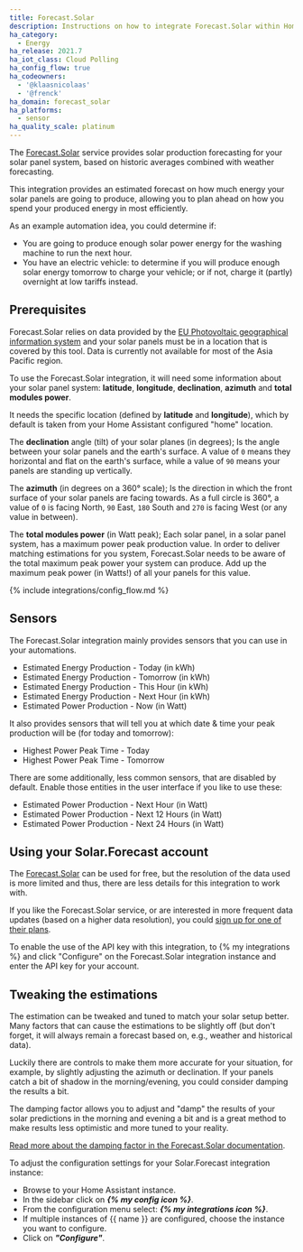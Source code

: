 ```yaml
---
title: Forecast.Solar
description: Instructions on how to integrate Forecast.Solar within Home Assistant.
ha_category:
  - Energy
ha_release: 2021.7
ha_iot_class: Cloud Polling
ha_config_flow: true
ha_codeowners:
  - '@klaasnicolaas'
  - '@frenck'
ha_domain: forecast_solar
ha_platforms:
  - sensor
ha_quality_scale: platinum
---
```


The [Forecast.Solar](https://forecast.solar/) service provides solar production
forecasting for your solar panel system, based on historic averages combined
with weather forecasting.

This integration provides an estimated forecast on how much energy your solar
panels are going to produce, allowing you to plan ahead on how you spend your
produced energy in most efficiently.

As an example automation idea, you could determine if:

- You are going to produce enough solar power energy for the washing machine to
  run the next hour.
- You have an electric vehicle: to determine if you will produce enough solar
  energy tomorrow to charge your vehicle; or if not, charge it (partly)
  overnight at low tariffs instead.

## Prerequisites

Forecast.Solar relies on data provided by the [EU Photovoltaic geographical information system](https://re.jrc.ec.europa.eu/pvg_tools/en/tools.html) and your solar panels must be in a location that is covered by this tool. Data is currently not available for most of the Asia Pacific region.

To use the Forecast.Solar integration, it will need some information about your
solar panel system: **latitude**, **longitude**, **declination**, **azimuth**
and **total modules power**.

It needs the specific location (defined by **latitude** and **longitude**),
which by default is taken from your Home Assistant configured "home" location.

The **declination** angle (tilt) of your solar planes (in degrees);
Is the angle between your solar panels and the earth's surface. A value of
`0` means they horizontal and flat on the earth's surface, while a value
of `90` means your panels are standing up vertically.

The **azimuth** (in degrees on a 360° scale);
Is the direction in which the front surface of your solar panels are facing
towards. As a full circle is 360°, a value of  `0` is facing North, `90` East,
`180` South and `270` is facing West (or any value in between).

The **total modules power** (in Watt peak);
Each solar panel, in a solar panel system, has a maximum power peak production
value. In order to deliver matching estimations for you system, Forecast.Solar
needs to be aware of the total maximum peak power your system can produce.
Add up the maximum peak power (in Watts!) of all your panels for this
value.

{% include integrations/config_flow.md %}

## Sensors

The Forecast.Solar integration mainly provides sensors that you can use in your
automations.

- Estimated Energy Production - Today (in kWh)
- Estimated Energy Production - Tomorrow (in kWh)
- Estimated Energy Production - This Hour (in kWh)
- Estimated Energy Production - Next Hour (in kWh)
- Estimated Power Production - Now (in Watt)

It also provides sensors that will tell you at which date & time your peak
production will be (for today and tomorrow):

- Highest Power Peak Time - Today
- Highest Power Peak Time - Tomorrow

There are some additionally, less common sensors, that are disabled by
default. Enable those entities in the user interface if you like to use these:

- Estimated Power Production - Next Hour (in Watt)
- Estimated Power Production - Next 12 Hours (in Watt)
- Estimated Power Production - Next 24 Hours (in Watt)

## Using your Solar.Forecast account

The [Forecast.Solar](https://forecast.solar/) can be used for free, but
the resolution of the data used is more limited and thus, there are less
details for this integration to work with.

If you like the Forecast.Solar service, or are interested in more frequent data
updates (based on a higher data resolution), you could [sign up for one
of their plans](https://doc.forecast.solar/doku.php?id=account_models#compare_plans).

To enable the use of the API key with this integration, to {% my integrations %}
and click "Configure" on the Forecast.Solar integration instance and enter the
API key for your account.

## Tweaking the estimations

The estimation can be tweaked and tuned to match your solar setup better.
Many factors that can cause the estimations to be slightly off
(but don't forget, it will always remain a forecast based on, e.g., weather
and historical data).

Luckily there are controls to make them more accurate for your situation,
for example, by slightly adjusting the azimuth or declination. If your panels
catch a bit of shadow in the morning/evening, you could consider damping
the results a bit.

The damping  factor allows you to adjust and "damp" the results of your solar
predictions in the morning and evening a bit and is a great method to make
results less optimistic and more tuned to your reality.

[Read more about the damping factor in the Forecast.Solar documentation](https://doc.forecast.solar/doku.php?id=damping&s[]=damping).

To adjust the configuration settings for your Solar.Forecast integration
instance:

- Browse to your Home Assistant instance.
- In the sidebar click on _**{% my config icon %}**_.
- From the configuration menu select: _**{% my integrations icon %}**_.
- If multiple instances of {{ name }} are configured, choose the instance you want to configure.
- Click on _**"Configure"**_.
